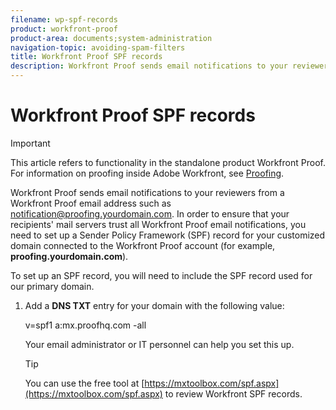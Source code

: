 ```yaml
---
filename: wp-spf-records
product: workfront-proof
product-area: documents;system-administration
navigation-topic: avoiding-spam-filters
title: Workfront Proof SPF records
description: Workfront Proof sends email notifications to your reviewers from a Workfront Proof email address such as notification@proofing.yourdomain.com. In order to ensure that your recipients' mail servers trust all Workfront Proof email notifications, you need to set up a Sender Policy Framework (SPF) record for your customized domain connected to the Workfront Proof account (for example, proofing.yourdomain.com).
---
```


# Workfront Proof SPF records

>[!IMPORTANT]
>
>This article refers to functionality in the standalone product Workfront Proof. For information on proofing inside Adobe Workfront, see [Proofing](../../../review-and-approve-work/proofing/proofing.md).

Workfront Proof sends email notifications to your reviewers from a Workfront Proof email address such as notification@proofing.yourdomain.com. In order to ensure that your recipients'&nbsp;mail servers trust all Workfront Proof email notifications, you need to set up a Sender Policy Framework (SPF) record for your&nbsp;customized domain connected to the Workfront Proof account (for example, **proofing.yourdomain.com**).

To set up an SPF record, you will need to include the SPF record used for our primary domain.

1. Add a&nbsp;**DNS TXT** entry for your domain with the following value:

   v=spf1 a:mx.proofhq.com -all

   Your email administrator or IT personnel can help you set this up.

   >[!TIP]
   >
   >You can use the free tool at [https://mxtoolbox.com/spf.aspx](https://mxtoolbox.com/spf.aspx) to review Workfront SPF records.

